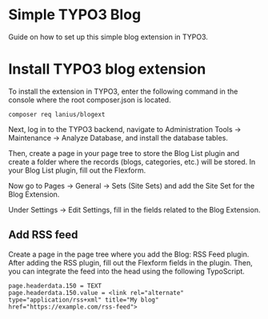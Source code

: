 # Simple TYPO3 Blog
Guide on how to set up this simple blog extension in TYPO3.

# Install TYPO3 blog extension
To install the extension in TYPO3, enter the following command in the console where the root composer.json is located.

`composer req lanius/blogext`

Next, log in to the TYPO3 backend, navigate to Administration Tools -> Maintenance -> Analyze Database, and install the database tables.

Then, create a page in your page tree to store the Blog List plugin and create a folder where the records (blogs, categories, etc.) will be stored.
In your Blog List plugin, fill out the Flexform.

Now go to Pages -> General -> Sets (Site Sets) and add the Site Set for the Blog Extension.

Under Settings -> Edit Settings, fill in the fields related to the Blog Extension.

## Add RSS feed
Create a page in the page tree where you add the Blog: RSS Feed plugin. After adding the RSS plugin, fill out the Flexform fields in the plugin. Then, you can integrate the feed into the head using the following TypoScript.

```typoscript
page.headerdata.150 = TEXT
page.headerdata.150.value = <link rel="alternate" type="application/rss+xml" title="My blog" href="https://example.com/rss-feed">